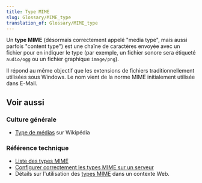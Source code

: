 ```yaml
---
title: Type MIME
slug: Glossary/MIME_type
translation_of: Glossary/MIME_type
---
```


Un **type MIME** (désormais correctement appelé "media type", mais aussi parfois "content type") est une chaîne de caractères envoyée avec un fichier pour en indiquer le type (par exemple, un fichier sonore sera étiqueté `audio/ogg` ou un fichier graphique `image/png`).

Il répond au même objectif que les extensions de fichiers traditionnellement utilisées sous Windows. Le nom vient de la norme MIME initialement utilisée dans E-Mail.

## Voir aussi

### Culture générale

- [Type de médias](https://fr.wikipedia.org/wiki/Type_de_m%C3%A9dias) sur Wikipédia

### Référence technique

- [Liste des types MIME](http://www.iana.org/assignments/media-types/media-types.xhtml)
- [Configurer correctement les types MIME sur un serveur](/fr/docs/Web/Security/Securing_your_site/Configuring_server_MIME_types)
- Détails sur l'utilisation des [types MIME](/fr/docs/Web/HTTP/Basics_of_HTTP/MIME_types) dans un contexte Web.
